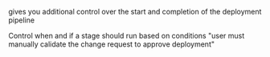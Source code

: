 gives you additional control over the start and completion of the deployment pipeline

Control when and if a stage should run based on conditions
"user must manually calidate the change request to approve deployment"

